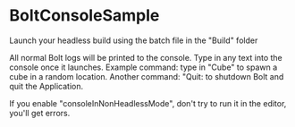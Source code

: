 # BoltConsoleSample
Launch your headless build using the batch file in the "Build" folder

All normal Bolt logs will be printed to the console.
Type in any text into the console once it launches.
Example command: type in "Cube" to spawn a cube in a random location.
Another command: "Quit: to shutdown Bolt and quit the Application.

If you enable "consoleInNonHeadlessMode", don't try to run it in the editor, you'll get errors.
